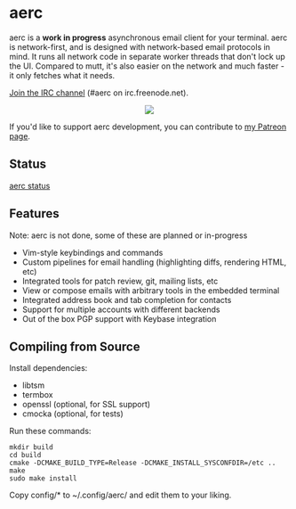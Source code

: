 # aerc

aerc is a **work in progress** asynchronous email client for your terminal. aerc
is network-first, and is designed with network-based email protocols in mind. It
runs all network code in separate worker threads that don't lock up the UI.
Compared to mutt, it's also easier on the network and much faster - it only
fetches what it needs.

[Join the IRC channel](http://webchat.freenode.net/?channels=aerc&uio=d4) (#aerc on irc.freenode.net).

<p align="center">
    <img src="https://sr.ht/Klj3.png" />
</p>

If you'd like to support aerc development, you can contribute to [my Patreon
page](https://patreon.com/sircmpwn).

## Status

[aerc status](https://github.com/SirCmpwn/aerc/issues/72)

## Features

Note: aerc is not done, some of these are planned or in-progress

* Vim-style keybindings and commands
* Custom pipelines for email handling (highlighting diffs, rendering HTML, etc)
* Integrated tools for patch review, git, mailing lists, etc
* View or compose emails with arbitrary tools in the embedded terminal
* Integrated address book and tab completion for contacts
* Support for multiple accounts with different backends
* Out of the box PGP support with Keybase integration

## Compiling from Source

Install dependencies:

* libtsm
* termbox
* openssl (optional, for SSL support)
* cmocka (optional, for tests)

Run these commands:

```shell
mkdir build
cd build
cmake -DCMAKE_BUILD_TYPE=Release -DCMAKE_INSTALL_SYSCONFDIR=/etc ..
make
sudo make install
```

Copy config/* to ~/.config/aerc/ and edit them to your liking.
